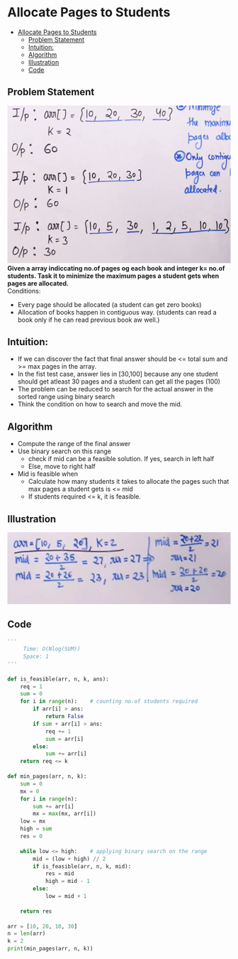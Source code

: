 # Allocate Pages to Students

- [Allocate Pages to Students](#allocate-pages-to-students)
  - [Problem Statement](#problem-statement)
  - [Intuition:](#intuition)
  - [Algorithm](#algorithm)
  - [Illustration](#illustration)
  - [Code](#code)

## Problem Statement

![](Assets/2023-02-24-10-50-06.png)
**Given a array indiccating no.of pages og each book and integer k= no.of students. Task it to minimize the maximum pages a student gets when pages are allocated.**  
Conditions:

- Every page should be allocated (a student can get zero books)
- Allocation of books happen in contiguous way. (students can read a book only if he can read previous book aw well.)

## Intuition:

- If we can discover the fact that final answer should be <= total sum and >= max pages in the array.
- In the fist test case, answer lies in [30,100] because any one student should get atleast 30 pages and a student can get all the pages (100)
- The problem can be reduced to search for the actual answer in the sorted range using binary search
- Think the condition on how to search and move the mid.

## Algorithm

- Compute the range of the final answer
- Use binary search on this range
  - check if mid can be a feasible solution. If yes, search in left half
  - Else, move to right half
- Mid is feasible when
  - Calculate how many students it takes to allocate the pages such that max pages a student gets is <= mid
  - If students required <= k, it is feasible.

## Illustration

![](Assets/2023-02-24-11-09-16.png)

## Code

```python
'''
     Time: O(Nlog(SUM))
     Space: 1
'''

def is_feasible(arr, n, k, ans):
    req = 1
    sum = 0
    for i in range(n):    # counting no.of students required
        if arr[i] > ans:
            return False
        if sum + arr[i] > ans:
            req += 1
            sum = arr[i]
        else:
            sum += arr[i]
    return req <= k

def min_pages(arr, n, k):
    sum = 0
    mx = 0
    for i in range(n):
        sum += arr[i]
        mx = max(mx, arr[i])
    low = mx
    high = sum
    res = 0

    while low <= high:    # applying binary search on the range
        mid = (low + high) // 2
        if is_feasible(arr, n, k, mid):
            res = mid
            high = mid - 1
        else:
            low = mid + 1

    return res

arr = [10, 20, 10, 30]
n = len(arr)
k = 2
print(min_pages(arr, n, k))

```
